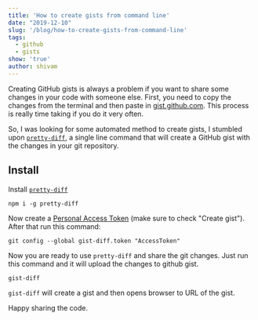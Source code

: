 ```yaml
---
title: 'How to create gists from command line'
date: "2019-12-10"
slug: '/blog/how-to-create-gists-from-command-line'
tags:
  - github
  - gists
show: 'true'
author: shivam
---
```


Creating GitHub gists is always a problem if you want to share some changes in your code with someone else. First, you need to copy the changes from the terminal and then paste in [gist.github.com](https://gist.github.com/). This process is really time taking if you do it very often.

So, I was looking for some automated method to create gists, I stumbled upon [`pretty-diff`](https://github.com/scottgonzalez/pretty-diff), a single line command that will create a GitHub gist with the changes in your git repository.

## Install

Install [`pretty-diff`](https://www.npmjs.com/package/pretty-diff)

```
npm i -g pretty-diff
```

Now create a [Personal Access Token](https://github.com/settings/tokens) (make sure to check "Create gist"). After that run this command:

```
git config --global gist-diff.token "AccessToken"
```

Now you are ready to use `pretty-diff` and share the git changes.
Just run this command and it will upload the changes to github gist.

```
gist-diff
```

`gist-diff` will create a gist and then opens browser to URL of the gist.


Happy sharing the code.
